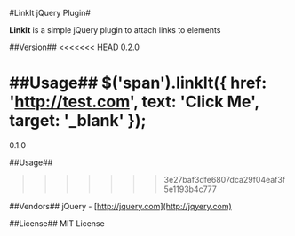 #LinkIt jQuery Plugin#

**LinkIt** is a simple jQuery plugin to attach links to elements

##Version##
<<<<<<< HEAD
0.2.0

##Usage##
    $('span').linkIt({
		href: 'http://test.com',
		text: 'Click Me',
		target: '_blank'
	});
=======
0.1.0

##Usage##

>>>>>>> 3e27baf3dfe6807dca29f04eaf3f5e1193b4c777

##Vendors##
jQuery - [http://jquery.com](http://jqyery.com)

##License##
MIT License
